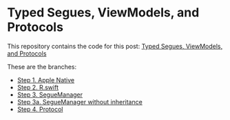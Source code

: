 # Typed Segues, ViewModels, and Protocols

This repository contains the code for this post: [Typed Segues, ViewModels, and Protocols](https://q42.com/blog/)

These are the branches:

* [Step 1. Apple Native](https://github.com/tomlokhorst/segues-viewmodels-protocols/tree/step-1-apple-native)
* [Step 2. R.swift](https://github.com/tomlokhorst/segues-viewmodels-protocols/tree/step-2-rswift)
* [Step 3. SegueManager](https://github.com/tomlokhorst/segues-viewmodels-protocols/tree/step-3-seguemanager)
* [Step 3a. SegueManager without inheritance](https://github.com/tomlokhorst/segues-viewmodels-protocols/tree/step-3a-seguemanager-without-inheritance)
* [Step 4. Protocol](https://github.com/tomlokhorst/segues-viewmodels-protocols/tree/step-4-protocol)

